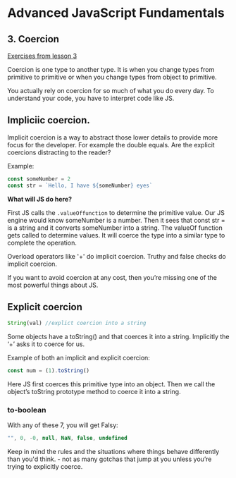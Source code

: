 # Advanced JavaScript Fundamentals

## 3. Coercion

[Exercises from lesson 3](https://github.com/twclark0/advanced-javascript-fundamentals/tree/master/lesson-3)

 Coercion is one type to another type. It is when you change types from primitive to primitive or when you change types from object to primitive.

You actually rely on coercion for so much of what you do every day. To understand your code, you have to interpret code like JS.

## Impliciic coercion.

Implicit coercion is a way to abstract those lower details to provide more focus for the developer. For example the double equals. Are the explicit coercions distracting to the reader? 

Example: 

```javascript
const someNumber = 2
const str = `Hello, I have ${someNumber} eyes`
```

**What will JS do here?**

First JS calls the ```.valueOffunction``` to determine the primitive value. Our JS engine would know someNumber is a number. Then it sees that const str = is a string and it converts someNumber into a string. The valueOf function gets called to determine values. It will coerce the type into a similar type to complete the operation.

Overload operators like '+' do implicit coercion.
Truthy and false checks do implicit coercion.

If you want to avoid coercion at any cost, then you’re missing one of the most powerful things about JS. 

## Explicit coercion

```Javascript
String(val) //explict coercion into a string
```

Some objects have a toString() and that coerces it into a string. Implicitly the ‘+’ asks it to coerce for us.

Example of both an implicit and explicit coercion:
```javascript
const num = (1).toString()
```

Here JS first coerces this primitive type into an object. Then we call the object’s toString prototype method to coerce it into a string. 


### to-boolean
With any of these 7, you will get Falsy:

```javascript
"", 0, -0, null, NaN, false, undefined
```

Keep in mind the rules and the situations where things behave differently than you'd think. - not as many gotchas that jump at you unless you’re trying to explicitly coerce.





